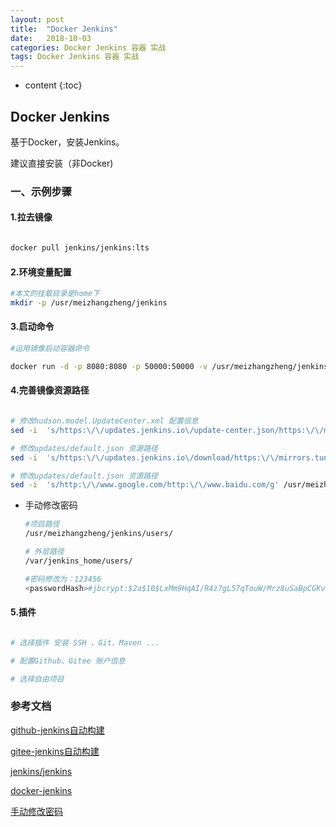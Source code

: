 ```yaml
---
layout: post
title:  "Docker Jenkins"
date:   2018-10-03 
categories: Docker Jenkins 容器 实战
tags: Docker Jenkins 容器 实战
---
```


* content
{:toc}

## Docker Jenkins

   基于Docker，安装Jenkins。

   建议直接安装（非Docker)


### 一、示例步骤

#### 1.拉去镜像

```sh

docker pull jenkins/jenkins:lts

```

#### 2.环境变量配置

```sh
#本文的挂载目录是home下
mkdir -p /usr/meizhangzheng/jenkins

```

#### 3.启动命令

```sh
#运用镜像启动容器命令

docker run -d -p 8080:8080 -p 50000:50000 -v /usr/meizhangzheng/jenkins:/var/jenkins_home --name jenkins --restart always --privileged=true  -u root jenkins/jenkins:lts

```

#### 4.完善镜像资源路径

```sh

# 修改hudson.model.UpdateCenter.xml 配置信息
sed -i  's/https:\/\/updates.jenkins.io\/update-center.json/https:\/\/mirrors.tuna.tsinghua.edu.cn\/jenkins\/updates\/update-center.json/g' /usr/meizhangzheng/jenkins/hudson.model.UpdateCenter.xml

# 修改updates/default.json 资源路径
sed -i  's/https:\/\/updates.jenkins.io\/download/https:\/\/mirrors.tuna.tsinghua.edu.cn\/jenkins/g' /usr/meizhangzheng/jenkins/updates/default.json

# 修改updates/default.json 资源路径
sed -i  's/http:\/\/www.google.com/http:\/\/www.baidu.com/g' /usr/meizhangzheng/jenkins/updates/default.json


```

- 手动修改密码

  ```sh
  #项目路径
  /usr/meizhangzheng/jenkins/users/
  
  # 外层路径
  /var/jenkins_home/users/  
  
  #密码修改为：123456
  <passwordHash>#jbcrypt:$2a$10$LxMm9HqAI/R4z7gL57qTouW/Mrz8uSaBpCGKvKc7K6dK.g/0yk/uq</passwordHash>
  ```

  

#### 5.插件

```sh

# 选择插件 安装 SSH 、Git、Maven ...

# 配置Github、Gitee 账户信息

# 选择自由项目

```

### 参考文档

[github-jenkins自动构建](https://www.cnblogs.com/weschen/p/6867885.html)

[gitee-jenkins自动构建](https://gitee.com/help/articles/4193)

[jenkins/jenkins](https://www.cnblogs.com/dreammer/p/13670222.html)

[docker-jenkins](https://www.cnblogs.com/nhdlb/p/12576273.html)

[手动修改密码](https://blog.csdn.net/weixin_39773337/article/details/109035933)